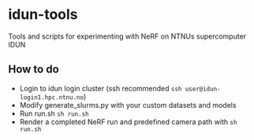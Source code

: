 # idun-tools
Tools and scripts for experimenting with NeRF on NTNUs supercomputer IDUN

## How to do
- Login to idun login cluster (ssh recommended `ssh user@idun-login1.hpc.ntnu.no`)
- Modify generate_slurms.py with your custom datasets and models
- Run run.sh `sh run.sh`
- Render a completed NeRF run and predefined camera path with `sh run.sh`

